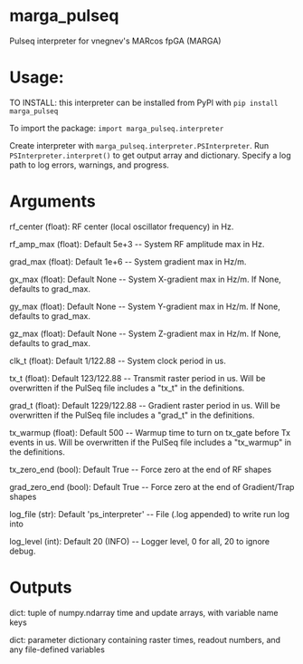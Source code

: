 # marga_pulseq
Pulseq interpreter for vnegnev's MARcos fpGA (MARGA)

# Usage:
TO INSTALL: this interpreter can be installed from PyPl with `pip install marga_pulseq`

To import the package: `import marga_pulseq.interpreter`

Create interpreter with `marga_pulseq.interpreter.PSInterpreter`. Run `PSInterpreter.interpret()` to get output array and dictionary. Specify a log path to log errors, warnings, and progress.

# Arguments
rf_center (float): RF center (local oscillator frequency) in Hz.

rf_amp_max (float): Default 5e+3 -- System RF amplitude max in Hz.

grad_max (float): Default 1e+6 -- System gradient max in Hz/m.

gx_max (float): Default None -- System X-gradient max in Hz/m. If None, defaults to grad_max.

gy_max (float): Default None -- System Y-gradient max in Hz/m. If None, defaults to grad_max.

gz_max (float): Default None -- System Z-gradient max in Hz/m. If None, defaults to grad_max.

clk_t (float): Default 1/122.88 -- System clock period in us.

tx_t (float): Default 123/122.88 -- Transmit raster period in us. Will be overwritten if the PulSeq file includes a "tx_t" in the definitions.

grad_t (float): Default 1229/122.88 -- Gradient raster period in us. Will be overwritten if the PulSeq file includes a "grad_t" in the definitions.

tx_warmup (float): Default 500 -- Warmup time to turn on tx_gate before Tx events in us. Will be overwritten if the PulSeq file includes a "tx_warmup" in the definitions.

tx_zero_end (bool): Default True -- Force zero at the end of RF shapes

grad_zero_end (bool): Default True -- Force zero at the end of Gradient/Trap shapes

log_file (str): Default 'ps_interpreter' -- File (.log appended) to write run log into

log_level (int): Default 20 (INFO) -- Logger level, 0 for all, 20 to ignore debug.

# Outputs
dict: tuple of numpy.ndarray time and update arrays, with variable name keys

dict: parameter dictionary containing raster times, readout numbers, and any file-defined variables

